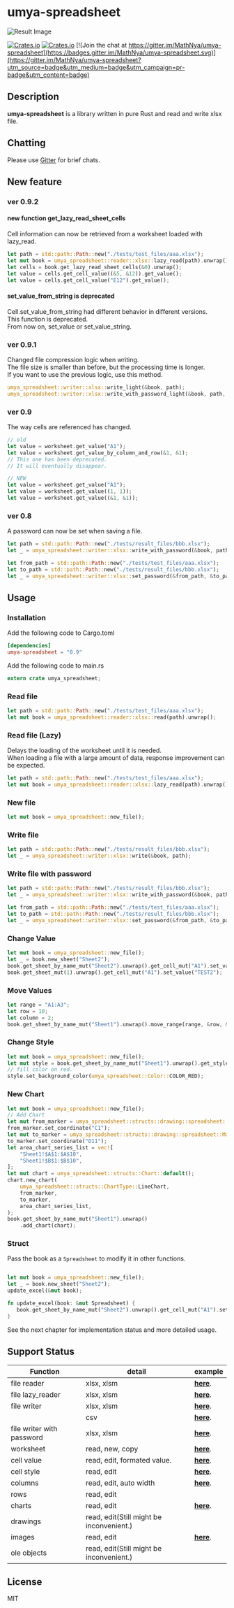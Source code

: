 # umya-spreadsheet
![Result Image](./images/title.png)

[![Crates.io](https://img.shields.io/crates/v/umya-spreadsheet)](https://crates.io/crates/umya-spreadsheet)
[![Crates.io](https://img.shields.io/crates/l/umya-spreadsheet)](https://github.com/MathNya/umya-spreadsheet#license)
[![Join the chat at https://gitter.im/MathNya/umya-spreadsheet](https://badges.gitter.im/MathNya/umya-spreadsheet.svg)](https://gitter.im/MathNya/umya-spreadsheet?utm_source=badge&utm_medium=badge&utm_campaign=pr-badge&utm_content=badge)

## Description
**umya-spreadsheet** is a library written in pure Rust and read and write xlsx file.

## Chatting
Please use [Gitter](https://gitter.im/MathNya/umya-spreadsheet) for brief chats.

## New feature
### ver 0.9.2
#### **new function get_lazy_read_sheet_cells**
Cell information can now be retrieved from a worksheet loaded with lazy_read.
```rust
let path = std::path::Path::new("./tests/test_files/aaa.xlsx");
let mut book = umya_spreadsheet::reader::xlsx::lazy_read(path).unwrap();
let cells = book.get_lazy_read_sheet_cells(&0).unwrap();
let value = cells.get_cell_value((&5, &12)).get_value();
let value = cells.get_cell_value("E12").get_value();
```

#### **set_value_from_string is deprecated**
Cell.set_value_from_string had different behavior in different versions.  
This function is deprecated.  
From now on, set_value or set_value_string.

### ver 0.9.1
Changed file compression logic when writing.  
The file size is smaller than before, but the processing time is longer.  
If you want to use the previous logic, use this method.
```rust
umya_spreadsheet::writer::xlsx::write_light(&book, path);
umya_spreadsheet::writer::xlsx::write_with_password_light(&book, path, "password");
```
### ver 0.9
The way cells are referenced has changed.
```rust
// old
let value = worksheet.get_value("A1");
let value = worksheet.get_value_by_column_and_row(&1, &1);
// This one has been deprecated.
// It will eventually disappear.

// NEW
let value = worksheet.get_value("A1");
let value = worksheet.get_value((1, 1));
let value = worksheet.get_value((&1, &1));
```

### ver 0.8
A password can now be set when saving a file.
```rust
let path = std::path::Path::new("./tests/result_files/bbb.xlsx");
let _ = umya_spreadsheet::writer::xlsx::write_with_password(&book, path, "password");
```
```rust
let from_path = std::path::Path::new("./tests/test_files/aaa.xlsx");
let to_path = std::path::Path::new("./tests/result_files/bbb.xlsx");
let _ = umya_spreadsheet::writer::xlsx::set_password(&from_path, &to_path, "password");
```

## Usage
### Installation
Add the following code to Cargo.toml
```toml
[dependencies]
umya-spreadsheet = "0.9"
```
Add the following code to main.rs
```rust
extern crate umya_spreadsheet;
```
### Read file
```rust
let path = std::path::Path::new("./tests/test_files/aaa.xlsx");
let mut book = umya_spreadsheet::reader::xlsx::read(path).unwrap();
```
### Read file (Lazy)
Delays the loading of the worksheet until it is needed.  
When loading a file with a large amount of data, response improvement can be expected.
```rust
let path = std::path::Path::new("./tests/test_files/aaa.xlsx");
let mut book = umya_spreadsheet::reader::xlsx::lazy_read(path).unwrap();
```
### New file
```rust
let mut book = umya_spreadsheet::new_file();
```
### Write file
```rust
let path = std::path::Path::new("./tests/result_files/bbb.xlsx");
let _ = umya_spreadsheet::writer::xlsx::write(&book, path);
```
### Write file with password
```rust
let path = std::path::Path::new("./tests/result_files/bbb.xlsx");
let _ = umya_spreadsheet::writer::xlsx::write_with_password(&book, path, "password");
```
```rust
let from_path = std::path::Path::new("./tests/test_files/aaa.xlsx");
let to_path = std::path::Path::new("./tests/result_files/bbb.xlsx");
let _ = umya_spreadsheet::writer::xlsx::set_password(&from_path, &to_path, "password");
```
### Change Value
```rust
let mut book = umya_spreadsheet::new_file();
let _ = book.new_sheet("Sheet2");
book.get_sheet_by_name_mut("Sheet2").unwrap().get_cell_mut("A1").set_value("TEST1");
book.get_sheet_mut(1).unwrap().get_cell_mut("A1").set_value("TEST2");
```

### Move Values
```rust
let range = "A1:A3";
let row = 10;
let column = 2;
book.get_sheet_by_name_mut("Sheet1").unwrap().move_range(range, &row, &column);
```

### Change Style
```rust
let mut book = umya_spreadsheet::new_file();
let mut style = book.get_sheet_by_name_mut("Sheet1").unwrap().get_style_mut("A1");
// fill color on red.
style.set_background_color(umya_spreadsheet::Color::COLOR_RED);
```
### New Chart
```rust
let mut book = umya_spreadsheet::new_file();
// Add Chart
let mut from_marker = umya_spreadsheet::structs::drawing::spreadsheet::MarkerType::default();
from_marker.set_coordinate("C1");
let mut to_marker = umya_spreadsheet::structs::drawing::spreadsheet::MarkerType::default();
to_marker.set_coordinate("D11");
let area_chart_series_list = vec![
    "Sheet1!$A$1:$A$10",
    "Sheet1!$B$1:$B$10",
];
let mut chart = umya_spreadsheet::structs::Chart::default();
chart.new_chart(
    umya_spreadsheet::structs::ChartType::LineChart,
    from_marker,
    to_marker,
    area_chart_series_list,
);
book.get_sheet_by_name_mut("Sheet1").unwrap()
    .add_chart(chart);
```

### Struct 

Pass the book as a ```Spreadsheet``` to modify it in other functions. 

```rust

let mut book = umya_spreadsheet::new_file();
let _ = book.new_sheet("Sheet2");
update_excel(&mut book);

fn update_excel(book: &mut Spreadsheet) {
   book.get_sheet_by_name_mut("Sheet2").unwrap().get_cell_mut("A1").set_value("Test"); 
}
```

See the next chapter for implementation status and more detailed usage.

## Support Status
| Function | detail | example |
| --- | --- | --- |
| file reader | xlsx, xlsm | [**here**](https://docs.rs/umya-spreadsheet/latest/umya_spreadsheet/reader/xlsx/fn.read.html). |
| file lazy_reader | xlsx, xlsm | [**here**](https://docs.rs/umya-spreadsheet/latest/umya_spreadsheet/reader/xlsx/fn.lazy_read.html). |
| file writer | xlsx, xlsm | [**here**](https://docs.rs/umya-spreadsheet/latest/umya_spreadsheet/writer/xlsx/fn.write.html). |
|  | csv | [**here**](https://docs.rs/umya-spreadsheet/latest/umya_spreadsheet/writer/csv/fn.write.html). |
| file writer with password | xlsx, xlsm | [**here**](https://docs.rs/umya-spreadsheet/latest/umya_spreadsheet/writer/xlsx/fn.write_with_password.html). |
| worksheet | read, new, copy | [**here**](https://docs.rs/umya-spreadsheet/latest/umya_spreadsheet/). |
| cell value | read, edit, formated value. | [**here**](https://docs.rs/umya-spreadsheet/latest/umya_spreadsheet/). |
| cell style | read, edit | [**here**](https://docs.rs/umya-spreadsheet/latest/umya_spreadsheet/structs/struct.Style.html).  |
| columns | read, edit, auto width | [**here**](https://docs.rs/umya-spreadsheet/latest/umya_spreadsheet/structs/struct.Column.html).  |
| rows | read, edit |  |
| charts | read, edit | [**here**](https://docs.rs/umya-spreadsheet/latest/umya_spreadsheet/structs/struct.Chart.html).  |
| drawings | read, edit(Still might be inconvenient.) |  |
| images | read, edit | [**here**](https://docs.rs/umya-spreadsheet/latest/umya_spreadsheet/structs/struct.Image.html). |
| ole objects | read, edit(Still might be inconvenient.) |  |

## License
MIT
